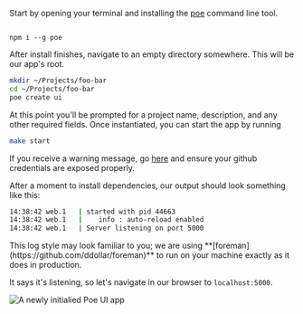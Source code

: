Start by opening your terminal and installing the [poe](https://github.com/poegroup/poe) command line tool.

<code class='block'>
npm i --g poe
</code>

After install finishes, navigate to an empty directory somewhere. This will be our app's root.

```sh
mkdir ~/Projects/foo-bar
cd ~/Projects/foo-bar
poe create ui
```

At this point you'll be prompted for a project name, description, and any other required fields.
Once instantiated, you can start the app by running

```sh
make start
```

<div class='WARNING'>
If you receive a warning message, go
<a href="https://github.com/componentjs/guide/blob/master/component/getting-started.md#setup-authentication">here</a>
and ensure your github credentials are exposed properly.
</div>

After a moment to install dependencies, our output should look something like this:

```sh
14:38:42 web.1   | started with pid 44663
14:38:42 web.1   |    info : auto-reload enabled
14:38:42 web.1   | Server listening on port 5000
```

<div class='NOTE'>
This log style may look familiar to you; we are using **[foreman](https://github.com/ddollar/foreman)** to
run on your machine exactly as it does in production.
</div>

It says it's listening, so let's navigate in our browser to `localhost:5000`.

![A newly initialied Poe UI app](http://i.imgur.com/5KCbNbZ.png)
